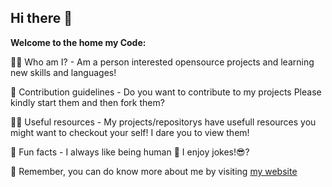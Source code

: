 ## Hi there 👋


**Welcome to the home my Code:**

🙋‍♀️ Who am I? - Am a person interested opensource projects and learning new skills and languages!

🌈 Contribution guidelines - Do you want to contribute to my projects Please kindly start them and then fork them?

👩‍💻 Useful resources -  My projects/repositorys have usefull resources you might want to checkout your self! I dare you to view them!

🍿 Fun facts - I always like being human 🫡 I enjoy jokes!😎?


🧙 Remember, you can do know more about me by visiting [my website](https://unclemoses.vercel.app/)
